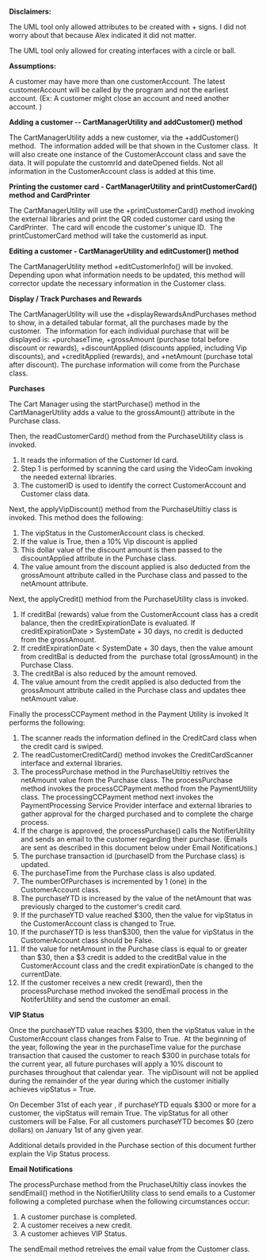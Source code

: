 **Disclaimers:**

The UML tool only allowed attributes to be created with + signs. I did not worry about that because Alex indicated it did not matter.

The UML tool only allowed for creating interfaces with a circle or ball.  

**Assumptions:**

A customer may have more than one customerAccount.  The latest customerAccount will be called by the program and not the earliest account.  (Ex: A customer might close an account and need another account. )

**Adding a customer -- CartManagerUtility and addCustomer() method**

The CartManagerUtility adds a new customer, via the +addCustomer() method.  The information added will be that shown in the Customer class.  It will also create one instance of the CustomerAccount class and save the data. It will populate the customrId and dateOpened fields. Not all information in the CustomerAccount class is added at this time.

**Printing the customer card - CartManagerUtility and printCustomerCard() method and CardPrinter**

The CartManagerUtility will use the +printCustomerCard() method invoking the external libraries and print the QR coded customer card using the CardPrinter.  The card will encode the customer's unique ID.  The printCustomerCard method will take the customerId as input.

**Editing a customer - CartManagerUtility and editCustomer() method**

The CartManagerUtility method +editCustomerInfo() will be invoked.  Depending upon what information needs to be updated, this method will corrector update the necessary information in the Customer class.

**Display / Track Purchases and Rewards**

The CartManagerUtility will use the +displayRewardsAndPurchases method to show, in a detailed tabular format, all the purchases made by the customer.  The information for each individual purchase that will be displayed is: +purchaseTime, +grossAmount (purchase total before discount or rewards), +discountApplied (discounts applied, including Vip discounts), and +creditApplied (rewards), and +netAmount (purchase total after discount). The purchase information will come from the Purchase class. 

**Purchases**

The Cart Manager using the startPurchase() method in the CartManagerUtility adds a value to the grossAmount() attribute in the Purchase class.

Then, the readCustomerCard() method from the PurchaseUtility class is invoked.

1. It reads the information of the Customer Id card.  
2. Step 1 is performed by scanning the card using the VideoCam invoking the needed external libraries.  
3. The customerID is used to identify the correct CustomerAccount and Customer class data.  

Next, the applyVipDiscount() method from the PurchaseUtiltiy class is invoked. This method does the following:

1. The vipStatus in the CustomerAccount class is checked.  
2. If the value is True, then a 10% Vip discount is applied
3. This dollar value of the discount amount is then passed to the discountApplied attribute in the Purchase class.  
4. The value amount from the discount applied is also deducted from the grossAmount attribute called in the Purchase class  and passed to the netAmount attribute.

Next, the applyCredit() methiod from the PurchaseUtility class is invoked.  

1. If creditBal (rewards) value from the CustomerAccount class has a credit balance, then the creditExpirationDate is  evaluated.  If creditExpirationDate > SystemDate + 30 days, no credit is deducted from the grossAmount.  
2. If creditExpirationDate < SystemDate + 30 days, then the value amount from creditBal is deducted from the  purchase total (grossAmount) in the Purchase Class.  
3. The creditBal is also reduced by the amount removed.
4. The value amount from the credit applied is also deducted from the grossAmount attribute called in the Purchase class  and updates thee netAmount value.  

Finally the processCCPayment method in the Payment Utility is invoked  It performs the following:

1.  The scanner reads the information defined in the CreditCard class when the credit card is swiped.    
2.  The readCustomerCreditCard() method invokes the CreditCardScanner interface and external libraries.
3.  The processPurchase method in the PurchaseUtiltiy retrives the netAmount value from the Purchase class.
The processPurchase method invokes the processCCPayment method from the PaymentUtility class.
The processingCCPayment method next invokes the PaymentProcessing Service Provider interface and external libraries to gather approval for the charged purchased and to complete the charge process.
4.  If the charge is approved, the processPurchase() calls the NotifierUtility and sends an email to the customer regarding their purchase.  (Emails are sent as described in this document below under Email Notifications.)
5.  The purchase transaction id (purchaseID from the Purchase class) is updated.
6.  The purchaseTime from the Purchase class is also updated.
7.  The numberOfPurchases is incremented by 1 (one) in the CustomerAccount class.
8.  The purchaseYTD is increased by the value of the netAmount that was previously charged to the customer's credit card.
9.  If the purchaseYTD value reached $300, then the value for vipStatus in the CustomerAccount class is changed to True.
10. If the purchaseYTD is less than$300, then the value for vipStatus in the CustomerAccount class should be False.
11. If the value for netAmount in the Purchase class is equal to or greater than $30, then a $3 credit is added to the creditBal value in the CustomerAccount class and the credit expirationDate is changed to the currentDate.
12. If the customer receives a new credit (reward), then the processPurchase method invoked the sendEmail process in the NotiferUtility and send the customer an email.

**VIP Status**

Once the purchaseYTD value reaches $300, then the vipStatus value in the CustomerAccount class changes from False to True.  At the beginning of the year, following the year in the purchaseTime value for the purchase transaction that caused the customer to reach $300 in purchase totals for the current year, all future purchases will apply a 10% discount to purchases throughout that calendar year.  The vipDisount will not be applied during the remainder of the year during which the customer initially achieves vipStatus = True.  

On December 31st of each year , if purchaseYTD equals $300 or more for a customer, the vipStatus will remain True. The vipStatus for all other customers will be False.  For all customers purchaseYTD becomes $0 (zero dollars) on January 1st of any given year.

Additional details provided in the Purchase section of this document further explain the Vip Status process.

**Email Notifications**

The processPurchase method from the PruchaseUtiltiy class inovkes  the sendEmail() method in the NotifierUtility class to send emails to a Customer following a completed purchase when the following circumstances occur:

1.  A customer purchase is completed.  
2.  A customer receives a new credit.  
3.  A customer achieves VIP Status.

The sendEmail method retreives the email value from the Customer class.  
